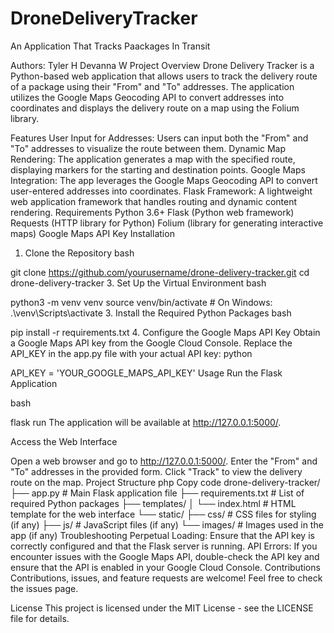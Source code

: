 # DroneDeliveryTracker
An Application That Tracks Paackages In Transit

Authors:
Tyler H
Devanna W
Project Overview
Drone Delivery Tracker is a Python-based web application that allows users to track the delivery route of a package using their "From" and "To" addresses. The application utilizes the Google Maps Geocoding API to convert addresses into coordinates and displays the delivery route on a map using the Folium library.

Features
User Input for Addresses: Users can input both the "From" and "To" addresses to visualize the route between them.
Dynamic Map Rendering: The application generates a map with the specified route, displaying markers for the starting and destination points.
Google Maps Integration: The app leverages the Google Maps Geocoding API to convert user-entered addresses into coordinates.
Flask Framework: A lightweight web application framework that handles routing and dynamic content rendering.
Requirements
Python 3.6+
Flask (Python web framework)
Requests (HTTP library for Python)
Folium (library for generating interactive maps)
Google Maps API Key
Installation
1. Clone the Repository
bash

git clone https://github.com/yourusername/drone-delivery-tracker.git
cd drone-delivery-tracker
3. Set Up the Virtual Environment
bash
   
python3 -m venv venv
source venv/bin/activate   # On Windows: .\venv\Scripts\activate
3. Install the Required Python Packages
bash

pip install -r requirements.txt
4. Configure the Google Maps API Key
Obtain a Google Maps API key from the Google Cloud Console.
Replace the API_KEY in the app.py file with your actual API key:
python

API_KEY = 'YOUR_GOOGLE_MAPS_API_KEY'
Usage
Run the Flask Application

bash

flask run
The application will be available at http://127.0.0.1:5000/.

Access the Web Interface

Open a web browser and go to http://127.0.0.1:5000/.
Enter the "From" and "To" addresses in the provided form.
Click "Track" to view the delivery route on the map.
Project Structure
php
Copy code
drone-delivery-tracker/
├── app.py                # Main Flask application file
├── requirements.txt      # List of required Python packages
├── templates/
│   └── index.html        # HTML template for the web interface
└── static/
    ├── css/              # CSS files for styling (if any)
    ├── js/               # JavaScript files (if any)
    └── images/           # Images used in the app (if any)
Troubleshooting
Perpetual Loading: Ensure that the API key is correctly configured and that the Flask server is running.
API Errors: If you encounter issues with the Google Maps API, double-check the API key and ensure that the API is enabled in your Google Cloud Console.
Contributions
Contributions, issues, and feature requests are welcome! Feel free to check the issues page.

License
This project is licensed under the MIT License - see the LICENSE file for details.
